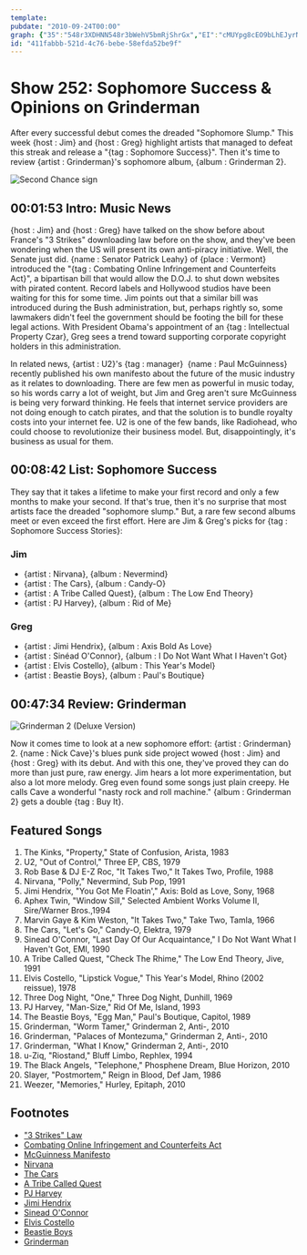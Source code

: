 ```yaml
---
template: 
pubdate: "2010-09-24T00:00"
graph: {"35":"548r3XDHNN548r3bWehV5bmRjShrGx","EI":"cMUYpg8cEO9bLhEJyrN1BGGZnlUmQLBIiS8uWxeU1DFoj7C7o8BLeNOUIt98VnasGbDtB3XbUzhlzsiZ","27A":"69VtwBB1HBBB1HBusCEa97qipX6cfd97qipBHm1G"}
id: "411fabbb-521d-4c76-bebe-58efda52be9f"
---
```






# Show 252: Sophomore Success & Opinions on Grinderman

After every successful debut comes the dreaded "Sophomore Slump." This week {host : Jim} and {host : Greg} highlight artists that managed to defeat this streak and release a "{tag : Sophomore Success}". Then it's time to review {artist : Grinderman}'s sophomore album, {album : Grinderman 2}.

![Second Chance sign](https://static.soundopinions.org/images/2010/secondchance.jpg)



## 00:01:53 Intro: Music News

{host : Jim} and {host : Greg} have talked on the show before about France's "3 Strikes" downloading law before on the show, and they've been wondering when the US will present its own anti-piracy initiative. Well, the Senate just did. {name : Senator Patrick Leahy} of {place : Vermont} introduced the "{tag : Combating Online Infringement and Counterfeits Act}", a bipartisan bill that would allow the D.O.J. to shut down websites with pirated content. Record labels and Hollywood studios have been waiting for this for some time. Jim points out that a similar bill was introduced during the Bush administration, but, perhaps rightly so, some lawmakers didn't feel the government should be footing the bill for these legal actions. With President Obama's appointment of an {tag : Intellectual Property Czar}, Greg sees a trend toward supporting corporate copyright holders in this administration.

In related news, {artist : U2}'s {tag : manager}  {name : Paul McGuinness} recently published his own manifesto about the future of the music industry as it relates to downloading. There are few men as powerful in music today, so his words carry a lot of weight, but Jim and Greg aren't sure McGuinness is being very forward thinking. He feels that internet service providers are not doing enough to catch pirates, and that the solution is to bundle royalty costs into your internet fee. U2 is one of the few bands, like Radiohead, who could choose to revolutionize their business model. But, disappointingly, it's business as usual for them.



## 00:08:42 List: Sophomore Success

They say that it takes a lifetime to make your first record and only a few months to make your second. If that's true, then it's no surprise that most artists face the dreaded "sophomore slump." But, a rare few second albums meet or even exceed the first effort. Here are Jim & Greg's picks for {tag : Sophomore Success Stories}:


### Jim

- {artist : Nirvana}, {album : Nevermind}
- {artist : The Cars}, {album : Candy-O}
- {artist : A Tribe Called Quest}, {album : The Low End Theory}
- {artist : PJ Harvey}, {album : Rid of Me}


### Greg

- {artist : Jimi Hendrix}, {album : Axis Bold As Love}
- {artist : Sinéad O'Connor}, {album : I Do Not Want What I Haven't Got}
- {artist : Elvis Costello}, {album : This Year's Model}
- {artist : Beastie Boys}, {album : Paul's Boutique}



## 00:47:34 Review: Grinderman

![Grinderman 2 (Deluxe Version)](https://static.soundopinions.org/assets/252/27A0.jpg)

Now it comes time to look at a new sophomore effort: {artist : Grinderman} 2. {name : Nick Cave}'s blues punk side project wowed {host : Jim} and {host : Greg} with its debut. And with this one, they've proved they can do more than just pure, raw energy. Jim hears a lot more experimentation, but also a lot more melody. Greg even found some songs just plain creepy. He calls Cave a wonderful "nasty rock and roll machine." {album : Grinderman 2} gets a double {tag : Buy It}.



## Featured Songs

1. The Kinks, "Property," State of Confusion, Arista, 1983
2. U2, "Out of Control," Three EP, CBS, 1979
3. Rob Base & DJ E-Z Roc, "It Takes Two," It Takes Two, Profile, 1988
4. Nirvana, "Polly," Nevermind, Sub Pop, 1991
5. Jimi Hendrix, "You Got Me Floatin'," Axis: Bold as Love, Sony, 1968
6. Aphex Twin, "Window Sill," Selected Ambient Works Volume II, Sire/Warner Bros.,1994
7. Marvin Gaye & Kim Weston, "It Takes Two," Take Two, Tamla, 1966
8. The Cars, "Let's Go," Candy-O, Elektra, 1979
9. Sinead O'Connor, "Last Day Of Our Acquaintance," I Do Not Want What I Haven't Got, EMI, 1990
10. A Tribe Called Quest, "Check The Rhime," The Low End Theory, Jive, 1991
11. Elvis Costello, "Lipstick Vogue," This Year's Model, Rhino (2002 reissue), 1978
12. Three Dog Night, "One," Three Dog Night, Dunhill, 1969
13. PJ Harvey, "Man-Size," Rid Of Me, Island, 1993
14. The Beastie Boys, "Egg Man," Paul's Boutique, Capitol, 1989
15. Grinderman, "Worm Tamer," Grinderman 2, Anti-, 2010
16. Grinderman, "Palaces of Montezuma," Grinderman 2, Anti-, 2010
17. Grinderman, "What I Know," Grinderman 2, Anti-, 2010
18. u-Ziq, "Riostand," Bluff Limbo, Rephlex, 1994
19. The Black Angels, "Telephone," Phosphene Dream, Blue Horizon, 2010
20. Slayer, "Postmortem," Reign in Blood, Def Jam, 1986
21. Weezer, "Memories," Hurley, Epitaph, 2010



## Footnotes

- ["3 Strikes" Law](http://www.musicweek.com/news/read/frances-three-strikes-law-goes-into-action/043657)
- [Combating Online Infringement and Counterfeits Act](https://www.govtrack.us/congress/bills/111/s3804)
- [McGuinness Manifesto](http://www.gq-magazine.co.uk/entertainment/articles/2010-08/13/gq-music-paul-mcguinness-on-music-piracy)
- [Nirvana](http://www.nirvana.com/)
- [The Cars](http://thecars.org/)
- [A Tribe Called Quest](http://atribecalledquest.com/html/)
- [PJ Harvey](http://www.pjharvey.net/)
- [Jimi Hendrix](http://www.jimihendrix.com/us/home)
- [Sinead O'Connor](http://www.sineadoconnor.com/)
- [Elvis Costello](http://www.elviscostello.com/)
- [Beastie Boys](http://www.beastieboys.com/)
- [Grinderman](http://www.grinderman.com/)
